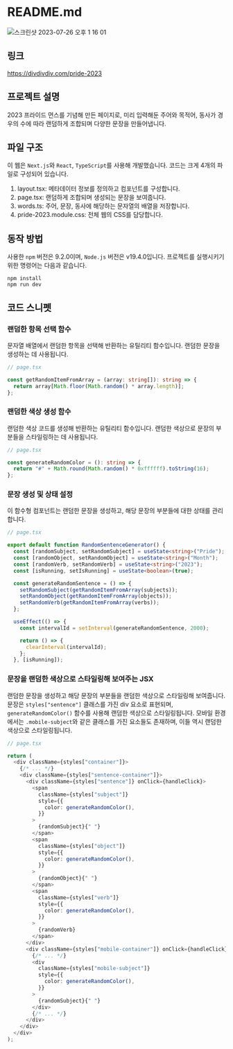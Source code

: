 # README.md

![스크린샷 2023-07-26 오후 1 16 01](https://github.com/minumsa/divdivdiv/assets/83910706/fdf17f32-f82c-4023-bf2b-903ca4cdc362)

## 링크

https://divdivdiv.com/pride-2023

## 프로젝트 설명

2023 프라이드 먼스를 기념해 만든 페이지로, 미리 입력해둔 주어와 목적어, 동사가 경우의 수에 따라 랜덤하게 조합되며 다양한 문장을 만들어냅니다.

## 파일 구조

이 웹은 `Next.js`와 `React`, `TypeScript`를 사용해 개발했습니다. 코드는 크게 4개의 파일로 구성되어 있습니다.

1. layout.tsx: 메타데이터 정보를 정의하고 컴포넌트를 구성합니다.
2. page.tsx: 랜덤하게 조합되며 생성되는 문장을 보여줍니다.
3. words.ts: 주어, 문장, 동사에 해당하는 문자열의 배열을 저장합니다.
4. pride-2023.module.css: 전체 웹의 CSS를 담당합니다.

## 동작 방법

사용한 `npm` 버전은 9.2.0이며, `Node.js` 버전은 v19.4.0입니다. 프로젝트를 실행시키기 위한 명령어는 다음과 같습니다.

```shell
npm install
npm run dev
```

## 코드 스니펫

### 랜덤한 항목 선택 함수

문자열 배열에서 랜덤한 항목을 선택해 반환하는 유틸리티 함수입니다. 랜덤한 문장을 생성하는 데 사용됩니다.

```typescript
// page.tsx

const getRandomItemFromArray = (array: string[]): string => {
  return array[Math.floor(Math.random() * array.length)];
};
```

### 랜덤한 색상 생성 함수

랜덤한 색상 코드를 생성해 반환하는 유틸리티 함수입니다. 랜덤한 색상으로 문장의 부분들을 스타일링하는 데 사용됩니다.

```typescript
// page.tsx

const generateRandomColor = (): string => {
  return "#" + Math.round(Math.random() * 0xffffff).toString(16);
};
```

### 문장 생성 및 상태 설정

이 함수형 컴포넌트는 랜덤한 문장을 생성하고, 해당 문장의 부분들에 대한 상태를 관리합니다.

```typescript
// page.tsx

export default function RandomSentenceGenerator() {
  const [randomSubject, setRandomSubject] = useState<string>("Pride");
  const [randomObject, setRandomObject] = useState<string>("Month");
  const [randomVerb, setRandomVerb] = useState<string>("2023");
  const [isRunning, setIsRunning] = useState<boolean>(true);

  const generateRandomSentence = () => {
    setRandomSubject(getRandomItemFromArray(subjects));
    setRandomObject(getRandomItemFromArray(objects));
    setRandomVerb(getRandomItemFromArray(verbs));
  };

  useEffect(() => {
    const intervalId = setInterval(generateRandomSentence, 2000);

    return () => {
      clearInterval(intervalId);
    };
  }, [isRunning]);
```

### 문장을 랜덤한 색상으로 스타일링해 보여주는 JSX

랜덤한 문장을 생성하고 해당 문장의 부분들을 랜덤한 색상으로 스타일링해 보여줍니다. 문장은 `styles["sentence"]` 클래스를 가진 div 요소로 표현되며, `generateRandomColor()` 함수를 사용해 랜덤한 색상으로 스타일링됩니다. 모바일 환경에서는 `.mobile-subject`와 같은 클래스를 가진 요소들도 존재하며, 이들 역시 랜덤한 색상으로 스타일링됩니다.

```typescript
// page.tsx

return (
  <div className={styles["container"]}>
    {/* ... */}
    <div className={styles["sentence-container"]}>
      <div className={styles["sentence"]} onClick={handleClick}>
        <span
          className={styles["subject"]}
          style={{
            color: generateRandomColor(),
          }}
        >
          {randomSubject}{" "}
        </span>
        <span
          className={styles["object"]}
          style={{
            color: generateRandomColor(),
          }}
        >
          {randomObject}{" "}
        </span>
        <span
          className={styles["verb"]}
          style={{
            color: generateRandomColor(),
          }}
        >
          {randomVerb}
        </span>
      </div>
      <div className={styles["mobile-container"]} onClick={handleClick}>
        {/* ... */}
        <div
          className={styles["mobile-subject"]}
          style={{
            color: generateRandomColor(),
          }}
        >
          {randomSubject}{" "}
        </div>
        {/* ... */}
      </div>
    </div>
  </div>
);
```
